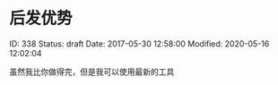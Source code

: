 # 后发优势


ID: 338
Status: draft
Date: 2017-05-30 12:58:00
Modified: 2020-05-16 12:02:04


虽然我比你做得完，但是我可以使用最新的工具